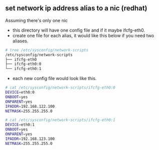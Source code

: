 ## set network ip address alias to a nic (redhat)

Assuming there's only one nic

- this directory will have one config file and if it maybe ifcfg-eth0.
- create one file for each alias, it would like this below if you need two aliases.

``` bash
# tree /etc/sysconfig/network-scripts
/etc/sysconfig/network-scripts
├── ifcfg-eth0
├── ifcfg-eth0:0
└── ifcfg-eth0:1
```

- each new config file would look like this.

``` bash
# cat /etc/sysconfig/network-scripts/ifcfg-eth0:0
DEVICE=eth0:0
ONBOOT=yes
ONPARENT=yes
IPADDR=192.168.122.100
NETMASK=255.255.255.0
```

``` bash
# cat /etc/sysconfig/network-scripts/ifcfg-eth0:1
DEVICE=eth0:1
ONBOOT=yes
ONPARENT=yes
IPADDR=192.168.123.100
NETMASK=255.255.255.0
```
